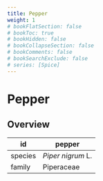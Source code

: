 ```yaml
---
title: Pepper
weight: 1
# bookFlatSection: false
# bookToc: true
# bookHidden: false
# bookCollapseSection: false
# bookComments: false
# bookSearchExclude: false
# series: [Spice]
---
```


# Pepper
## Overview

|   id  |      pepper     |
|-------|-----------------|
|species|*Piper nigrum* L.|
| family|    Piperaceae   |